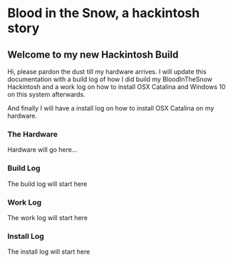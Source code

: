 # Blood in the Snow, a hackintosh story

## Welcome to my new Hackintosh Build

Hi, please pardon the dust till my hardware arrives. I will update this documentation with a build log of how I did build my BloodInTheSnow Hackintosh and a work log on how to install OSX Catalina and Windows 10 on this system afterwards.

And finally I will have a install log on how to install OSX Catalina on my hardware.

### The Hardware

Hardware will go here...

### Build Log

The build log will start here

### Work Log

The work log will start here

### Install Log

The install log will start here

